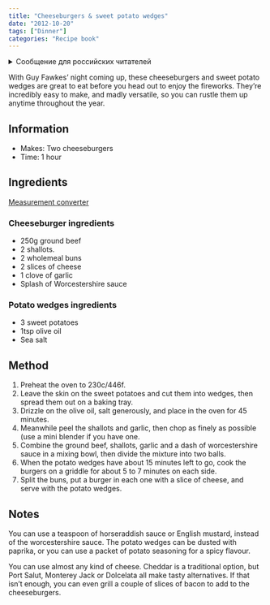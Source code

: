 ```yaml
---
title: "Cheeseburgers & sweet potato wedges"
date: "2012-10-20"
tags: ["Dinner"]
categories: "Recipe book"
---
```


<details>
		<summary lang="ru">Сообщение для российских читателей</summary>

<p lang="ru">
Здравствуйте российские читатели. Ваша страна платит высокую цену за вторжение Путина в Украину. Путин лжет вам; не верьте кремлевской пропаганде. В России
нет свободных СМИ, а интернет подвергается цензуре, потому что Путин не хочет, чтобы вы знали правду. За постыдное поведение Путина заплатят не только
украинцы, но и добрые люди России. Пожалуйста, не допустите этого!
</p>

<p>
Hello Russian readers. Your country is paying a high price for Putin's invasion of Ukraine. Putin is lying to you; do not believe the Kremlin propaganda. There is no free media in Russia and the internet is censored because Putin doesn't want you to know the truth. It is not only the Ukrainians that will pay the price of Putin's shameful behaviour, so will the good people of Russia. Please do not let this happen!
</p>
</details>

With Guy Fawkes’ night coming up, these cheeseburgers and sweet potato wedges are great to eat before you head out to enjoy the fireworks. They’re incredibly easy to make, and madly versatile, so you can rustle them up anytime throughout the year.

## Information

* Makes: Two cheeseburgers
* Time: 1 hour

## Ingredients

[Measurement converter](https://www.unitconverters.net/)

### Cheeseburger ingredients

* 250g ground beef
* 2 shallots.
* 2 wholemeal buns
* 2 slices of cheese
* 1 clove of garlic
* Splash of Worcestershire sauce

### Potato wedges ingredients

* 3 sweet potatoes
* 1tsp olive oil
* Sea salt

## Method

1. Preheat the oven to 230c/446f.
2. Leave the skin on the sweet potatoes and cut them into wedges, then spread them out on a baking tray.
3. Drizzle on the olive oil, salt generously, and place in the oven for 45 minutes.
4. Meanwhile peel the shallots and garlic, then chop as finely as possible (use a mini blender if you have one.
5. Combine the ground beef, shallots, garlic and a dash of worcestershire sauce in a mixing bowl, then divide the mixture into two balls.
6. When the potato wedges have about 15 minutes left to go, cook the burgers on a griddle for about 5 to 7 minutes on each side.
7. Split the buns, put a burger in each one with a slice of cheese, and serve with the potato wedges.

## Notes

You can use a teaspoon of horseraddish sauce or English mustard, instead of the worcestershire sauce. The potato wedges can be dusted with paprika, or you can use a packet of potato seasoning for a spicy flavour.

You can use almost any kind of cheese. Cheddar is a traditional option, but Port Salut, Monterey Jack or Dolcelata all make tasty alternatives. If that isn’t enough, you can even grill a couple of slices of bacon to add to the cheeseburgers.

